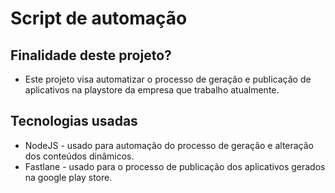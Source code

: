 # Script de automação

## Finalidade deste projeto?
- Este projeto visa automatizar o processo de geração e publicação de aplicativos na playstore da empresa que trabalho atualmente.

## Tecnologias usadas
- NodeJS - usado para automação do processo de geração e alteração dos conteúdos dinâmicos.
- Fastlane - usado para o processo de publicação dos aplicativos gerados na google play store.
